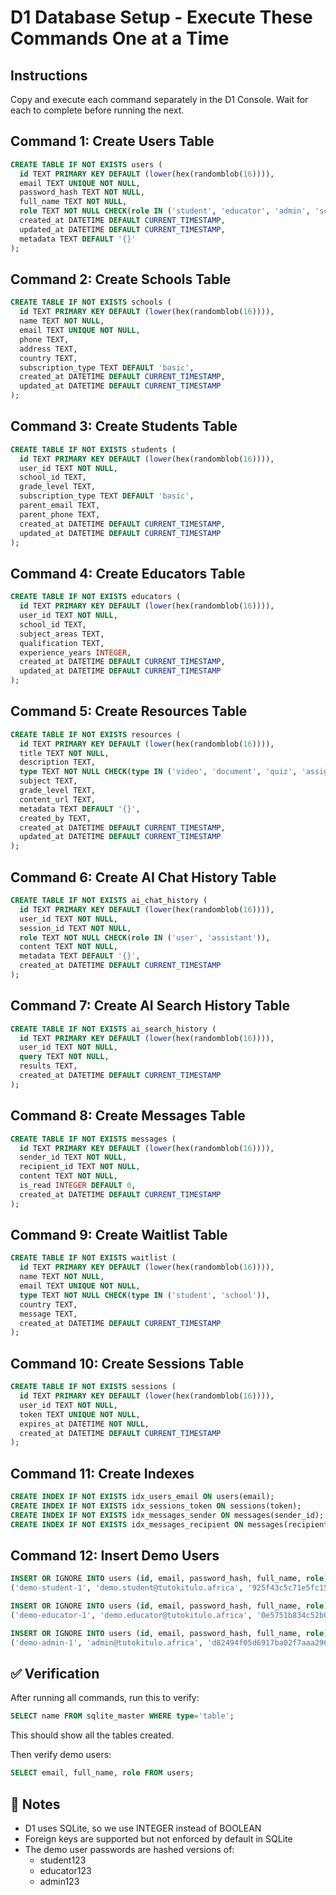 # D1 Database Setup - Execute These Commands One at a Time

## Instructions
Copy and execute each command separately in the D1 Console. Wait for each to complete before running the next.

## Command 1: Create Users Table
```sql
CREATE TABLE IF NOT EXISTS users (
  id TEXT PRIMARY KEY DEFAULT (lower(hex(randomblob(16)))),
  email TEXT UNIQUE NOT NULL,
  password_hash TEXT NOT NULL,
  full_name TEXT NOT NULL,
  role TEXT NOT NULL CHECK(role IN ('student', 'educator', 'admin', 'school')),
  created_at DATETIME DEFAULT CURRENT_TIMESTAMP,
  updated_at DATETIME DEFAULT CURRENT_TIMESTAMP,
  metadata TEXT DEFAULT '{}'
);
```

## Command 2: Create Schools Table
```sql
CREATE TABLE IF NOT EXISTS schools (
  id TEXT PRIMARY KEY DEFAULT (lower(hex(randomblob(16)))),
  name TEXT NOT NULL,
  email TEXT UNIQUE NOT NULL,
  phone TEXT,
  address TEXT,
  country TEXT,
  subscription_type TEXT DEFAULT 'basic',
  created_at DATETIME DEFAULT CURRENT_TIMESTAMP,
  updated_at DATETIME DEFAULT CURRENT_TIMESTAMP
);
```

## Command 3: Create Students Table
```sql
CREATE TABLE IF NOT EXISTS students (
  id TEXT PRIMARY KEY DEFAULT (lower(hex(randomblob(16)))),
  user_id TEXT NOT NULL,
  school_id TEXT,
  grade_level TEXT,
  subscription_type TEXT DEFAULT 'basic',
  parent_email TEXT,
  parent_phone TEXT,
  created_at DATETIME DEFAULT CURRENT_TIMESTAMP,
  updated_at DATETIME DEFAULT CURRENT_TIMESTAMP
);
```

## Command 4: Create Educators Table
```sql
CREATE TABLE IF NOT EXISTS educators (
  id TEXT PRIMARY KEY DEFAULT (lower(hex(randomblob(16)))),
  user_id TEXT NOT NULL,
  school_id TEXT,
  subject_areas TEXT,
  qualification TEXT,
  experience_years INTEGER,
  created_at DATETIME DEFAULT CURRENT_TIMESTAMP,
  updated_at DATETIME DEFAULT CURRENT_TIMESTAMP
);
```

## Command 5: Create Resources Table
```sql
CREATE TABLE IF NOT EXISTS resources (
  id TEXT PRIMARY KEY DEFAULT (lower(hex(randomblob(16)))),
  title TEXT NOT NULL,
  description TEXT,
  type TEXT NOT NULL CHECK(type IN ('video', 'document', 'quiz', 'assignment', 'article')),
  subject TEXT,
  grade_level TEXT,
  content_url TEXT,
  metadata TEXT DEFAULT '{}',
  created_by TEXT,
  created_at DATETIME DEFAULT CURRENT_TIMESTAMP,
  updated_at DATETIME DEFAULT CURRENT_TIMESTAMP
);
```

## Command 6: Create AI Chat History Table
```sql
CREATE TABLE IF NOT EXISTS ai_chat_history (
  id TEXT PRIMARY KEY DEFAULT (lower(hex(randomblob(16)))),
  user_id TEXT NOT NULL,
  session_id TEXT NOT NULL,
  role TEXT NOT NULL CHECK(role IN ('user', 'assistant')),
  content TEXT NOT NULL,
  metadata TEXT DEFAULT '{}',
  created_at DATETIME DEFAULT CURRENT_TIMESTAMP
);
```

## Command 7: Create AI Search History Table
```sql
CREATE TABLE IF NOT EXISTS ai_search_history (
  id TEXT PRIMARY KEY DEFAULT (lower(hex(randomblob(16)))),
  user_id TEXT NOT NULL,
  query TEXT NOT NULL,
  results TEXT,
  created_at DATETIME DEFAULT CURRENT_TIMESTAMP
);
```

## Command 8: Create Messages Table
```sql
CREATE TABLE IF NOT EXISTS messages (
  id TEXT PRIMARY KEY DEFAULT (lower(hex(randomblob(16)))),
  sender_id TEXT NOT NULL,
  recipient_id TEXT NOT NULL,
  content TEXT NOT NULL,
  is_read INTEGER DEFAULT 0,
  created_at DATETIME DEFAULT CURRENT_TIMESTAMP
);
```

## Command 9: Create Waitlist Table
```sql
CREATE TABLE IF NOT EXISTS waitlist (
  id TEXT PRIMARY KEY DEFAULT (lower(hex(randomblob(16)))),
  name TEXT NOT NULL,
  email TEXT UNIQUE NOT NULL,
  type TEXT NOT NULL CHECK(type IN ('student', 'school')),
  country TEXT,
  message TEXT,
  created_at DATETIME DEFAULT CURRENT_TIMESTAMP
);
```

## Command 10: Create Sessions Table
```sql
CREATE TABLE IF NOT EXISTS sessions (
  id TEXT PRIMARY KEY DEFAULT (lower(hex(randomblob(16)))),
  user_id TEXT NOT NULL,
  token TEXT UNIQUE NOT NULL,
  expires_at DATETIME NOT NULL,
  created_at DATETIME DEFAULT CURRENT_TIMESTAMP
);
```

## Command 11: Create Indexes
```sql
CREATE INDEX IF NOT EXISTS idx_users_email ON users(email);
CREATE INDEX IF NOT EXISTS idx_sessions_token ON sessions(token);
CREATE INDEX IF NOT EXISTS idx_messages_sender ON messages(sender_id);
CREATE INDEX IF NOT EXISTS idx_messages_recipient ON messages(recipient_id);
```

## Command 12: Insert Demo Users
```sql
INSERT OR IGNORE INTO users (id, email, password_hash, full_name, role) VALUES 
('demo-student-1', 'demo.student@tutokitulo.africa', '925f43c5c71e5fc152fefd8129ab17bc879f59bf02de348deb88de7598f30c76', 'Alex Johnson', 'student');
```

```sql
INSERT OR IGNORE INTO users (id, email, password_hash, full_name, role) VALUES 
('demo-educator-1', 'demo.educator@tutokitulo.africa', '0e5751b834c52b099d0d433f957a3e17c18351ea36dc81bcdf9f829fb7f3364e', 'Dr. Sarah Wilson', 'educator');
```

```sql
INSERT OR IGNORE INTO users (id, email, password_hash, full_name, role) VALUES 
('demo-admin-1', 'admin@tutokitulo.africa', 'd82494f05d6917ba02f7aaa29689ccb444bb73f20380876cb05d1f37537b7892', 'Michael Chen', 'admin');
```

## ✅ Verification
After running all commands, run this to verify:
```sql
SELECT name FROM sqlite_master WHERE type='table';
```

This should show all the tables created.

Then verify demo users:
```sql
SELECT email, full_name, role FROM users;
```

## 📝 Notes
- D1 uses SQLite, so we use INTEGER instead of BOOLEAN
- Foreign keys are supported but not enforced by default in SQLite
- The demo user passwords are hashed versions of:
  - student123
  - educator123
  - admin123